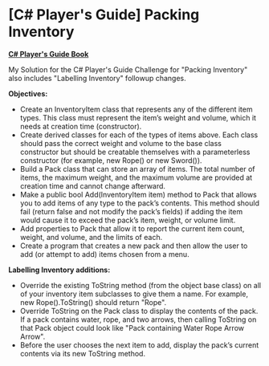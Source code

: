 # [C# Player's Guide] Packing Inventory
**[C# Player's Guide Book](https://csharpplayersguide.com/)**

My Solution for the C# Player's Guide Challenge for "Packing Inventory" also includes "Labelling Inventory" followup changes.

**Objectives:**
<ul>
  <li>Create an InventoryItem class that represents any of the different item types. This class must
represent the item’s weight and volume, which it needs at creation time (constructor).</li>
<li>Create derived classes for each of the types of items above. Each class should pass the correct weight
and volume to the base class constructor but should be creatable themselves with a parameterless
constructor (for example, new Rope() or new Sword()).</li>
<li>Build a Pack class that can store an array of items. The total number of items, the maximum weight,
and the maximum volume are provided at creation time and cannot change afterward.</li>
<li>Make a public bool Add(InventoryItem item) method to Pack that allows you to add items
of any type to the pack’s contents. This method should fail (return false and not modify the pack’s
fields) if adding the item would cause it to exceed the pack’s item, weight, or volume limit.</li>
<li>Add properties to Pack that allow it to report the current item count, weight, and volume, and the
limits of each.</li>
<li>Create a program that creates a new pack and then allow the user to add (or attempt to add) items
chosen from a menu.</li>
</ul>

**Labelling Inventory additions:**
<ul>
  <li>Override the existing ToString method (from the object base class) on all of your inventory item
subclasses to give them a name. For example, new Rope().ToString() should return "Rope".</li>
<li>Override ToString on the Pack class to display the contents of the pack. If a pack contains water,
rope, and two arrows, then calling ToString on that Pack object could look like "Pack
containing Water Rope Arrow Arrow".</li>
<li>Before the user chooses the next item to add, display the pack’s current contents via its new
ToString method.</li>  
</ul>

